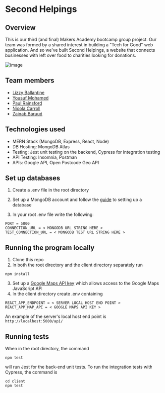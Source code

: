 # Second Helpings

## Overview

This is our third (and final) Makers Academy bootcamp group project. Our team was formed by a shared interest in building a "Tech for Good" web application. And so we've built Second Helpings, a website that connects businesses with left over food to charities looking for donations.

![image](https://user-images.githubusercontent.com/83607124/137516096-a558dc22-890e-4af2-a8c2-09e0d1c15705.png)



## Team members

- [Lizzy Ballantine](https://github.com/eballantine)
- [Yousuf Mohamed](https://github.com/yousufmohamed17)
- [Paul Rainsford](https://github.com/PaulRainsford)
- [Nicola Carroll](https://github.com/Nicola-Carroll)
- [Zainab Baruud](https://github.com/zb-coder)


## Technologies used

- MERN Stack (MongoDB, Express, React, Node)
- DB Hosting: MongoDB Atlas
- Testing: Jest unit testing on the backend, Cypress for integration testing
- API Testing: Insomnia, Postman
- APIs: Google API, Open Postcode Geo API

## Set up databases

1. Create a .env file in the root directory

3. Set up a MongoDB account and follow the [guide](https://docs.mongodb.com/manual/tutorial/getting-started/) to setting up a database

2. In your root .env file write the following: 
```
PORT = 5000
CONNECTION_URL = < MONGODB URL STRING HERE >
TEST_CONNECTION_URL = < MONGODB TEST URL STRING HERE >
```

## Running the program locally

1. Clone this repo
2. In both the root directory and the client directory separately run

```
npm install
```

3. Set up a [Google Maps API key](https://developers.google.com/maps/documentation/javascript/get-api-key) which allows access to the Google Maps JavaScript API
4. In the client directory create .env containing

```
REACT_APP_ENDPOINT = < SERVER LOCAL HOST END POINT >
REACT_APP_MAP_API = < GOOGLE MAPS API KEY >

```

An example of the server's local host end point is `http://localhost:5000/api/`

## Running tests

When in the root directory, the command

```
npm test

```

will run Jest for the back-end unit tests. To run the integration tests with Cypress, the command is

```
cd client
npm test
```
